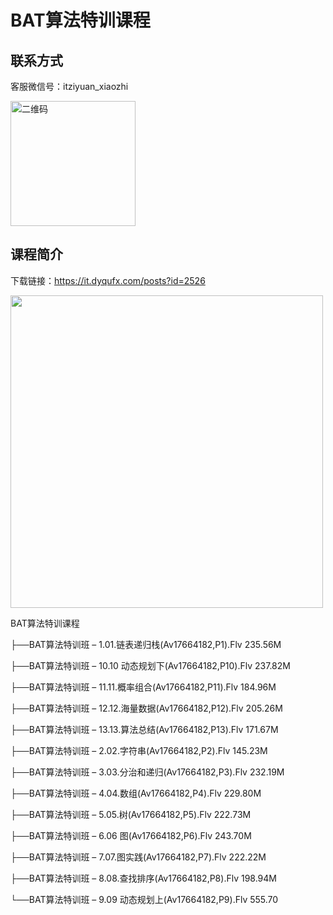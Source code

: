 # BAT算法特训课程

## 联系方式

客服微信号：itziyuan_xiaozhi

<img src="https://ziyuanyun.oss-cn-guangzhou.aliyuncs.com/common/20240614073449/666b82192834a.jpg" width="200" height="200" alt="二维码">

## 课程简介

下载链接：https://it.dyqufx.com/posts?id=2526

<img src="https://ziyuanyun.oss-cn-guangzhou.aliyuncs.com/yun/20240515184046/6644912e8fd91.jpg" width="500" alt="">

  BAT算法特训课程



 ├──BAT算法特训班 &#8211; 1.01.链表递归栈(Av17664182,P1).Flv 235.56M

 ├──BAT算法特训班 &#8211; 10.10 动态规划下(Av17664182,P10).Flv 237.82M

 ├──BAT算法特训班 &#8211; 11.11.概率组合(Av17664182,P11).Flv 184.96M

 ├──BAT算法特训班 &#8211; 12.12.海量数据(Av17664182,P12).Flv 205.26M

 ├──BAT算法特训班 &#8211; 13.13.算法总结(Av17664182,P13).Flv 171.67M

 ├──BAT算法特训班 &#8211; 2.02.字符串(Av17664182,P2).Flv 145.23M

 ├──BAT算法特训班 &#8211; 3.03.分治和递归(Av17664182,P3).Flv 232.19M

 ├──BAT算法特训班 &#8211; 4.04.数组(Av17664182,P4).Flv 229.80M

 ├──BAT算法特训班 &#8211; 5.05.树(Av17664182,P5).Flv 222.73M

 ├──BAT算法特训班 &#8211; 6.06 图(Av17664182,P6).Flv 243.70M

 ├──BAT算法特训班 &#8211; 7.07.图实践(Av17664182,P7).Flv 222.22M

 ├──BAT算法特训班 &#8211; 8.08.查找排序(Av17664182,P8).Flv 198.94M

 └──BAT算法特训班 &#8211; 9.09 动态规划上(Av17664182,P9).Flv 555.70

  